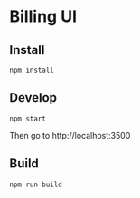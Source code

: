 # Billing UI

## Install

```
npm install
```

## Develop

```
npm start
```
 Then go to http://localhost:3500

## Build

```
npm run build
```